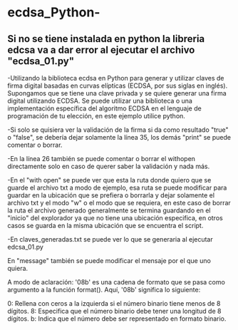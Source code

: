 # ecdsa_Python-
## Si no se tiene instalada en python la libreria edcsa va a dar error al ejecutar el archivo "ecdsa_01.py"

-Utilizando la biblioteca ecdsa en Python para generar y utilizar claves de firma digital basadas en curvas elípticas (ECDSA, por sus siglas en inglés).
Supongamos que se tiene una clave privada y se quiere generar una firma digital utilizando ECDSA. Se puede utilizar una biblioteca o una implementación específica del algoritmo ECDSA en el lenguaje de programación de tu elección, en este ejemplo utilice python.

-Si solo se quisiera ver la validación de la firma si da como resultado "true" o "false", se debería dejar solamente la línea 35, los demás "print" se puede comentar o borrar.

-En la línea 26 también se puede comentar o borrar el withopen directamente solo en caso de querer saber la validación y nada más.

-En el "with open" se puede ver que esta la ruta donde quiero que se guarde el archivo txt a modo de ejemplo, esa ruta se puede modificar para guardar en la ubicación que se prefiera o borrarla y dejar solamente el archivo txt y el modo "w" o el modo que se requiera, en este caso de borrar la ruta el archivo generado generalmente se termina guardando en el "inicio" del explorador ya que no tiene una ubicación especifica, en otros casos se guarda en la misma ubicación que se encuentra el script.

-En claves_generadas.txt se puede ver lo que se generaria al ejecutar edcsa_01.py

En "message" también se puede modificar el mensaje por el que uno quiera.

A modo de aclaración: '08b' es una cadena de formato que se pasa como argumento a la función format(). Aquí, '08b' significa lo siguiente:

0: Rellena con ceros a la izquierda si el número binario tiene menos de 8 dígitos.
8: Especifica que el número binario debe tener una longitud de 8 dígitos.
b: Indica que el número debe ser representado en formato binario.

